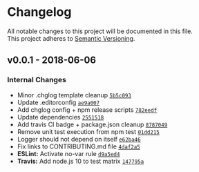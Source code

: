 # Changelog
All notable changes to this project will be documented in this file.  
This project adheres to [Semantic Versioning](http://semver.org/spec/v2.0.0.html).


<a name="v0.0.1"></a>
## v0.0.1 - 2018-06-06
### Internal Changes
- Minor .chglog template cleanup [`5b5c093`](https://github.com/SAP/ui5-logger/commit/5b5c093ceda73720d4993584723b9a159557bdc2)
- Update .editorconfig [`ae9a007`](https://github.com/SAP/ui5-logger/commit/ae9a007af4c0a3ba64ccbab9779be2122cb79b0a)
- Add chglog config + npm release scripts [`782eedf`](https://github.com/SAP/ui5-logger/commit/782eedf536c0d37b5862980595b41ddbc46e3ffa)
- Update dependencies [`2551518`](https://github.com/SAP/ui5-logger/commit/25515187a2da52cd2c6351d6f44563b32e6958ed)
- Add travis CI badge + package.json cleanup [`8787049`](https://github.com/SAP/ui5-logger/commit/8787049c07db7bb1afe1c235dc92c3bb7dc5edc5)
- Remove unit test execution from npm test [`01dd215`](https://github.com/SAP/ui5-logger/commit/01dd2155caa20db375dc128b3d28b8d9da86941a)
- Logger should not depend on itself [`e62ba46`](https://github.com/SAP/ui5-logger/commit/e62ba466db2f2029d9218755cd990a3cc6e18631)
- Fix links to CONTRIBUTING.md file [`4daf2a5`](https://github.com/SAP/ui5-logger/commit/4daf2a516a70145c6b78d158f645b3bfdf7b252d)
- **ESLint:** Activate no-var rule [`d9a5ed4`](https://github.com/SAP/ui5-logger/commit/d9a5ed4940c5357a0c9d312ba7846699ddf223a7)
- **Travis:** Add node.js 10 to test matrix [`147795a`](https://github.com/SAP/ui5-logger/commit/147795a1215c7071ddb731b085ab61defc203e42)


[Unreleased]: https://github.com/SAP/ui5-logger/compare/v0.0.1...HEAD
